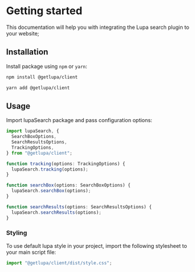 # Getting started

This documentation will help you with integrating the Lupa search plugin to your website;

## Installation

Install package using `npm` or `yarn`:

```sh
npm install @getlupa/client

yarn add @getlupa/client
```

## Usage

Import lupaSearch package and pass configuration options:

```ts
import lupaSearch, {
  SearchBoxOptions,
  SearchResultsOptions,
  TrackingOptions,
} from "@getlupa/client";

function tracking(options: TrackingOptions) {
  lupaSearch.tracking(options);
}

function searchBox(options: SearchBoxOptions) {
  lupaSearch.searchBox(options);
}

function searchResults(options: SearchResultsOptions) {
  lupaSearch.searchResults(options);
}
```

### Styling

To use default lupa style in your project, import the following stylesheet to your main script file:

```js
import "@getlupa/client/dist/style.css";
```